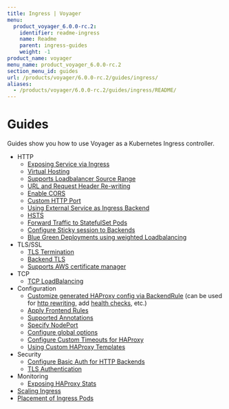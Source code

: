 ```yaml
---
title: Ingress | Voyager
menu:
  product_voyager_6.0.0-rc.2:
    identifier: readme-ingress
    name: Readme
    parent: ingress-guides
    weight: -1
product_name: voyager
menu_name: product_voyager_6.0.0-rc.2
section_menu_id: guides
url: /products/voyager/6.0.0-rc.2/guides/ingress/
aliases:
  - /products/voyager/6.0.0-rc.2/guides/ingress/README/
---
```


# Guides

Guides show you how to use Voyager as a Kubernetes Ingress controller.

- HTTP
  - [Exposing Service via Ingress](/products/voyager/6.0.0-rc.2/guides/ingress/http/single-service)
  - [Virtual Hosting](/products/voyager/6.0.0-rc.2/guides/ingress/http/virtual-hosting)
  - [Supports Loadbalancer Source Range](/products/voyager/6.0.0-rc.2/guides/ingress/http/source-range)
  - [URL and Request Header Re-writing](/products/voyager/6.0.0-rc.2/guides/ingress/http/rewrite-rules)
  - [Enable CORS](/products/voyager/6.0.0-rc.2/guides/ingress/http/cors)
  - [Custom HTTP Port](/products/voyager/6.0.0-rc.2/guides/ingress/http/custom-http-port)
  - [Using External Service as Ingress Backend](/products/voyager/6.0.0-rc.2/guides/ingress/http/external-svc)
  - [HSTS](/products/voyager/6.0.0-rc.2/guides/ingress/http/hsts)
  - [Forward Traffic to StatefulSet Pods](/products/voyager/6.0.0-rc.2/guides/ingress/http/statefulset-pod)
  - [Configure Sticky session to Backends](/products/voyager/6.0.0-rc.2/guides/ingress/http/sticky-session)
  - [Blue Green Deployments using weighted Loadbalancing](/products/voyager/6.0.0-rc.2/guides/ingress/http/blue-green-deployment)
- TLS/SSL
  - [TLS Termination](/products/voyager/6.0.0-rc.2/guides/ingress/tls/overview)
  - [Backend TLS](/products/voyager/6.0.0-rc.2/guides/ingress/tls/backend-tls)
  - [Supports AWS certificate manager](/products/voyager/6.0.0-rc.2/guides/ingress/tls/aws-cert-manager)
- TCP
  - [TCP LoadBalancing](/products/voyager/6.0.0-rc.2/guides/ingress/tcp/overview)
- Configuration
  - [Customize generated HAProxy config via BackendRule](/products/voyager/6.0.0-rc.2/guides/ingress/configuration/backend-rule) (can be used for [http rewriting](https://www.haproxy.com/doc/aloha/7.0/haproxy/http_rewriting.html), add [health checks](https://www.haproxy.com/doc/aloha/7.0/haproxy/healthchecks.html), etc.)
  - [Apply Frontend Rules](/products/voyager/6.0.0-rc.2/guides/ingress/configuration/frontend-rule)
  - [Supported Annotations](/products/voyager/6.0.0-rc.2/guides/ingress/configuration/annotations)
  - [Specify NodePort](/products/voyager/6.0.0-rc.2/guides/ingress/configuration/node-port)
  - [Configure global options](/products/voyager/6.0.0-rc.2/guides/ingress/configuration/default-options)
  - [Configure Custom Timeouts for HAProxy](/products/voyager/6.0.0-rc.2/guides/ingress/configuration/default-timeouts)
  - [Using Custom HAProxy Templates](/products/voyager/6.0.0-rc.2/guides/ingress/configuration/custom-templates)
- Security
  - [Configure Basic Auth for HTTP Backends](/products/voyager/6.0.0-rc.2/guides/ingress/security/basic-auth)
  - [TLS Authentication](/products/voyager/6.0.0-rc.2/guides/ingress/security/tls-auth)
- Monitoring
  - [Exposing HAProxy Stats](/products/voyager/6.0.0-rc.2/guides/ingress/monitoring/stats)
- [Scaling Ingress](/products/voyager/6.0.0-rc.2/guides/ingress/scaling)
- [Placement of Ingress Pods](/products/voyager/6.0.0-rc.2/guides/ingress/pod-placement)
